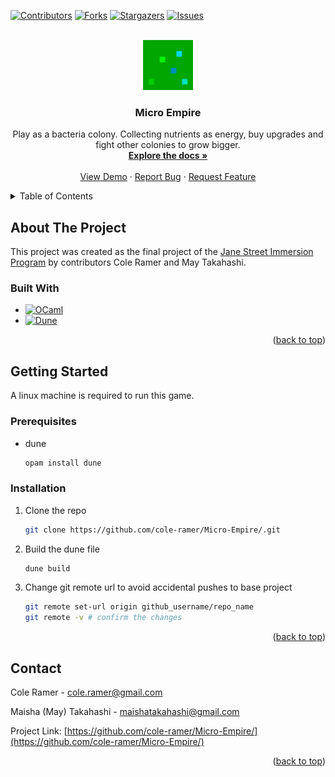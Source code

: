 <!-- Improved compatibility of back to top link: See: https://github.com/othneildrew/Best-README-Template/pull/73 -->
<a id="readme-top"></a>
<!--
*** Thanks for checking out the Best-README-Template. If you have a suggestion
*** that would make this better, please fork the repo and create a pull request
*** or simply open an issue with the tag "enhancement".
*** Don't forget to give the project a star!
*** Thanks again! Now go create something AMAZING! :D
-->



<!-- PROJECT SHIELDS -->
<!--
*** I'm using markdown "reference style" links for readability.
*** Reference links are enclosed in brackets [ ] instead of parentheses ( ).
*** See the bottom of this document for the declaration of the reference variables
*** for contributors-url, forks-url, etc. This is an optional, concise syntax you may use.
*** https://www.markdownguide.org/basic-syntax/#reference-style-links
-->
[![Contributors][contributors-shield]][contributors-url]
[![Forks][forks-shield]][forks-url]
[![Stargazers][stars-shield]][stars-url]
[![Issues][issues-shield]][issues-url]



<!-- PROJECT LOGO -->
<br />
<div align="center">
  <a href="https://github.com/cole-ramer/Micro-Empire/">
    <img src="./images/logo.png" alt="Logo" width="80" height="80">
  </a>

<h3 align="center">Micro Empire</h3>

  <p align="center">
    Play as a bacteria colony. Collecting nutrients as energy, buy upgrades and fight other colonies to grow bigger.
    <br />
    <a href="https://github.com/cole-ramer/Micro-Empire/"><strong>Explore the docs »</strong></a>
    <br />
    <br />
    <a href="https://github.com/cole-ramer/Micro-Empire/">View Demo</a>
    &middot;
    <a href="https://github.com/cole-ramer/Micro-Empire/issues/new?labels=bug&template=bug-report---.md">Report Bug</a>
    &middot;
    <a href="https://github.com/cole-ramer/Micro-Empire/issues/new?labels=enhancement&template=feature-request---.md">Request Feature</a>
  </p>
</div>



<!-- TABLE OF CONTENTS -->
<details>
  <summary>Table of Contents</summary>
  <ol>
    <li>
      <a href="#about-the-project">About The Project</a>
      <ul>
        <li><a href="#built-with">Built With</a></li>
      </ul>
    </li>
    <li>
      <a href="#getting-started">Getting Started</a>
      <ul>
        <li><a href="#prerequisites">Prerequisites</a></li>
        <li><a href="#installation">Installation</a></li>
      </ul>
    </li>
    <li><a href="#usage">Usage</a></li>
    <li><a href="#roadmap">Roadmap</a></li>
    <li><a href="#contributing">Contributing</a></li>
    <li><a href="#contact">Contact</a></li>
    <li><a href="#acknowledgments">Acknowledgments</a></li>
  </ol>
</details>



<!-- ABOUT THE PROJECT -->
## About The Project
This project was created as the final project of the [Jane Street Immersion Program](https://example.com) by contributors Cole Ramer and May Takahashi.

### Built With

* [![OCaml][OCaml.org]][Ocaml-url]
* [![Dune][Docs.dune.com]][Dune-url]

<p align="right">(<a href="#readme-top">back to top</a>)</p>



<!-- GETTING STARTED -->
## Getting Started

A linux machine is required to run this game.

### Prerequisites

* dune
  ```sh
  opam install dune
  ```

### Installation

1. Clone the repo
   ```sh
   git clone https://github.com/cole-ramer/Micro-Empire/.git
   ```
2. Build the dune file
   ```sh
   dune build
   ```
3. Change git remote url to avoid accidental pushes to base project
   ```sh
   git remote set-url origin github_username/repo_name
   git remote -v # confirm the changes
   ```

<p align="right">(<a href="#readme-top">back to top</a>)</p>

<!-- CONTACT -->
## Contact

Cole Ramer - cole.ramer@gmail.com

Maisha (May) Takahashi - maishatakahashi@gmail.com

Project Link: [https://github.com/cole-ramer/Micro-Empire/](https://github.com/cole-ramer/Micro-Empire/)

<p align="right">(<a href="#readme-top">back to top</a>)</p>


<!-- MARKDOWN LINKS & IMAGES -->
<!-- https://www.markdownguide.org/basic-syntax/#reference-style-links -->
[contributors-shield]: https://img.shields.io/github/contributors/othneildrew/Best-README-Template.svg?style=for-the-badge
[contributors-url]: https://github.com/cole-ramer/Micro-Empire/graphs/contributors
[forks-shield]: https://img.shields.io/github/forks/othneildrew/Best-README-Template.svg?style=for-the-badge
[forks-url]: https://github.com/cole-ramer/Micro-Empire/network/members
[stars-shield]: https://img.shields.io/github/stars/othneildrew/Best-README-Template.svg?style=for-the-badge
[stars-url]: https://github.com/cole-ramer/Micro-Empire/stargazers
[issues-shield]: https://img.shields.io/github/issues/othneildrew/Best-README-Template.svg?style=for-the-badge
[issues-url]: https://github.com/cole-ramer/Micro-Empire/issues
[linkedin-shield]: https://img.shields.io/badge/-LinkedIn-black.svg?style=for-the-badge&logo=linkedin&colorB=555
[linkedin-url-may]: https://linkedin.com/in/maishatakahashi
[linkedin-url-cole]: https://linkedin.com/in/cole-ramer
[OCaml.org]: https://img.shields.io/badge/OCaml-EB8500?style=for-the-badge&logo=ocaml&logoColor=white
[Ocaml-url]: https://ocaml.org
[Docs.dune.com]: https://img.shields.io/badge/Dune-915A00?style=for-the-badge&logo=dune&logoColor=white
[Dune-url]: https://docs.dune.com